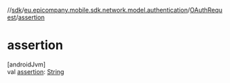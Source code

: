 //[sdk](../../../index.md)/[eu.epicompany.mobile.sdk.network.model.authentication](../index.md)/[OAuthRequest](index.md)/[assertion](assertion.md)

# assertion

[androidJvm]\
val [assertion](assertion.md): [String](https://kotlinlang.org/api/latest/jvm/stdlib/kotlin/-string/index.html)
